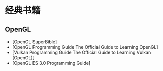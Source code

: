 经典书籍
===
OpenGL
---
- [OpenGL SuperBible]
- [OpenGL Programming Guide The Official Guide to Learning OpenGL]
- [Vulkan Programming Guide  The Official Guide to Learning Vulkan (OpenGL)]
- [OpenGL ES 3.0 Programming Guide]
